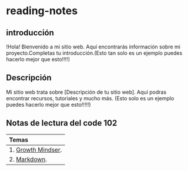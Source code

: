 # reading-notes

## introducción

!Hola! Bienvenido a mi sitio web. Aquí encontrarás información sobre mi proyecto.Completas tu introducción.(Esto tan solo es un ejemplo puedes hacerlo mejor que esto!!!!)

## Descripción

Mi sitio web trata sobre [Descripción de tu sitio web]. Aquí podras encontrar recursos, tutoriales y mucho más. (Esto solo es un ejemplo puedes hacerlo mejor que esto!!!!!)


## Notas de lectura del code 102 

| Temas | 
| :----------  |
| 1. [Growth Mindser](./102/growth-mindset.md).  |
| 2. [Markdown](./102/markdown.md).     | 

